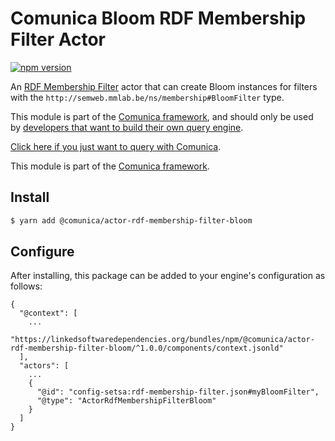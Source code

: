 # Comunica Bloom RDF Membership Filter Actor

[![npm version](https://badge.fury.io/js/%40comunica%2Factor-rdf-membership-filter-bloom.svg)](https://www.npmjs.com/package/@comunica/actor-rdf-membership-filter-bloom)

An [RDF Membership Filter](https://github.com/comunica/comunica-feature-amf/tree/master/packages/bus-rdf-membership-filter) actor that
can create Bloom instances for filters with the `http://semweb.mmlab.be/ns/membership#BloomFilter` type.

This module is part of the [Comunica framework](https://github.com/comunica/comunica),
and should only be used by [developers that want to build their own query engine](https://comunica.dev/docs/modify/).

[Click here if you just want to query with Comunica](https://comunica.dev/docs/query/).

This module is part of the [Comunica framework](https://github.com/comunica/comunica).

## Install

```bash
$ yarn add @comunica/actor-rdf-membership-filter-bloom
```

## Configure

After installing, this package can be added to your engine's configuration as follows:
```text
{
  "@context": [
    ...
    "https://linkedsoftwaredependencies.org/bundles/npm/@comunica/actor-rdf-membership-filter-bloom/^1.0.0/components/context.jsonld"  
  ],
  "actors": [
    ...
    {
      "@id": "config-setsa:rdf-membership-filter.json#myBloomFilter",
      "@type": "ActorRdfMembershipFilterBloom"
    }
  ]
}
```
